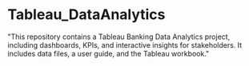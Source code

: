 # Tableau_DataAnalytics
"This repository contains a Tableau Banking Data Analytics project, including dashboards, KPIs, and interactive insights for stakeholders. It includes data files, a user guide, and the Tableau workbook."
